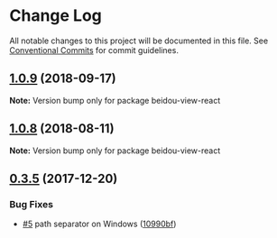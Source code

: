 # Change Log

All notable changes to this project will be documented in this file.
See [Conventional Commits](https://conventionalcommits.org) for commit guidelines.

<a name="1.0.9"></a>

## [1.0.9](https://github.com/alibaba/beidou/tree/master/packages/beidou-view-react/compare/v1.0.8...v1.0.9) (2018-09-17)

**Note:** Version bump only for package beidou-view-react

<a name="1.0.8"></a>

## [1.0.8](https://github.com/alibaba/beidou/tree/master/packages/beidou-view-react/compare/v1.0.7...v1.0.8) (2018-08-11)

**Note:** Version bump only for package beidou-view-react

<a name="0.3.5"></a>

## [0.3.5](https://github.com/alibaba/beidou/tree/master/packages/beidou-view-react/compare/v0.3.4...v0.3.5) (2017-12-20)

### Bug Fixes

- [#5](https://github.com/alibaba/beidou/tree/master/packages/beidou-view-react/issues/5) path separator on Windows ([10990bf](https://github.com/alibaba/beidou/tree/master/packages/beidou-view-react/commit/10990bf))
